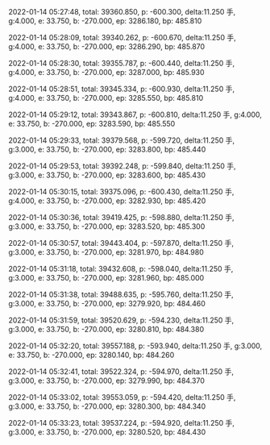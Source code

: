 2022-01-14 05:27:48, total: 39360.850, p: -600.300, delta:11.250 手, g:4.000, e: 33.750, b: -270.000, ep: 3286.180, bp: 485.810

2022-01-14 05:28:09, total: 39340.262, p: -600.670, delta:11.250 手, g:4.000, e: 33.750, b: -270.000, ep: 3286.290, bp: 485.870

2022-01-14 05:28:30, total: 39355.787, p: -600.440, delta:11.250 手, g:4.000, e: 33.750, b: -270.000, ep: 3287.000, bp: 485.930

2022-01-14 05:28:51, total: 39345.334, p: -600.930, delta:11.250 手, g:4.000, e: 33.750, b: -270.000, ep: 3285.550, bp: 485.810

2022-01-14 05:29:12, total: 39343.867, p: -600.810, delta:11.250 手, g:4.000, e: 33.750, b: -270.000, ep: 3283.590, bp: 485.550

2022-01-14 05:29:33, total: 39379.568, p: -599.720, delta:11.250 手, g:3.000, e: 33.750, b: -270.000, ep: 3283.800, bp: 485.440

2022-01-14 05:29:53, total: 39392.248, p: -599.840, delta:11.250 手, g:3.000, e: 33.750, b: -270.000, ep: 3283.600, bp: 485.430

2022-01-14 05:30:15, total: 39375.096, p: -600.430, delta:11.250 手, g:4.000, e: 33.750, b: -270.000, ep: 3282.930, bp: 485.420

2022-01-14 05:30:36, total: 39419.425, p: -598.880, delta:11.250 手, g:3.000, e: 33.750, b: -270.000, ep: 3283.520, bp: 485.300

2022-01-14 05:30:57, total: 39443.404, p: -597.870, delta:11.250 手, g:3.000, e: 33.750, b: -270.000, ep: 3281.970, bp: 484.980

2022-01-14 05:31:18, total: 39432.608, p: -598.040, delta:11.250 手, g:3.000, e: 33.750, b: -270.000, ep: 3281.960, bp: 485.000

2022-01-14 05:31:38, total: 39488.635, p: -595.760, delta:11.250 手, g:3.000, e: 33.750, b: -270.000, ep: 3279.920, bp: 484.460

2022-01-14 05:31:59, total: 39520.629, p: -594.230, delta:11.250 手, g:3.000, e: 33.750, b: -270.000, ep: 3280.810, bp: 484.380

2022-01-14 05:32:20, total: 39557.188, p: -593.940, delta:11.250 手, g:3.000, e: 33.750, b: -270.000, ep: 3280.140, bp: 484.260

2022-01-14 05:32:41, total: 39522.324, p: -594.970, delta:11.250 手, g:3.000, e: 33.750, b: -270.000, ep: 3279.990, bp: 484.370

2022-01-14 05:33:02, total: 39553.059, p: -594.420, delta:11.250 手, g:3.000, e: 33.750, b: -270.000, ep: 3280.300, bp: 484.340

2022-01-14 05:33:23, total: 39537.224, p: -594.920, delta:11.250 手, g:3.000, e: 33.750, b: -270.000, ep: 3280.520, bp: 484.430